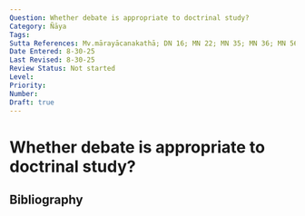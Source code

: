 ```yaml
---
Question: Whether debate is appropriate to doctrinal study?
Category: Ñāya
Tags: 
Sutta References: Mv.mārayācanakathā; DN 16; MN 22; MN 35; MN 36; MN 56; MN 64; MN 101; SN 35.246; SN 51.10; SN 56.40; AN 8.70; AN 10.93; AN 10.94; UD 51
Date Entered: 8-30-25
Last Revised: 8-30-25
Review Status: Not started
Level: 
Priority: 
Number: 
Draft: true
---
```


# Whether debate is appropriate to doctrinal study?

## Bibliography

<!-- 

Notes:

Objection 1: It seems that debate is not appropriate to this science, for the Buddha in many ways criticized debate as being not only unbeneficial but harmful.

Objection 2: Moreover, this science has as its ultimate end Nibbāna, yet debate is beset by many unskillful states, such as divisiveness, conceit, and competitiveness, which must be abandoned for Nibbāna to be realized (AN 10.101??).

On the contrary, the Buddha says various times that both the ability to refute other doctrines and debate are appropriate occasionally. Moreover, our interlocutor, in the spirit of debate, asserts that debate is not appropriate to this science, and thus undermines their own position in the act of asserting it.

I answer that debate, conceived as the mutual exchange of differing opinions about important matters, is appropriate.

Reply to Objection 1: I grant that in many ways the Buddha criticized particular debates and kinds of debate; however, I do not grant that the Buddha criticized debate as such. The Buddha criticized those debates and kinds of debate, such as those wherein the parties are motivated by dogmatism, conceit, competitiveness, bad faith, and other unskillful states, which were deserving of criticism, though he didn't do so one-sidedly. As he said many times, there are occasions where debate is appropriate.

Reply to Objection 2: This objection too fails to distinguish the activity, debate, from the unskillful states. I grant that debate may be often beset by the aforesaid unskillful states, but that doesn't mean debate itself is unskillful, nor that it cannot be practiced without those unskillful states. Views themselves are a basis for those aforesaid unskillful states, yet right view is not unskillful itself, and is actually fundamental to the path. Whatever debate leads to the growth of unskillful states, that debate is inappropriate, and should not be pursued; however, whatever debate leads to the growth of skillful states, that debate is appropriate, and should be pursued. 

Surprisingly, there are suttas where the it is explicitly said of the Buddha that he intended to teach his disciples unto the point that they were qualified to refute the doctrines of others:

>‘Wicked One, I shall not be fully extinguished until I have monk disciples who are competent, educated, assured, learned, have memorized the teachings, and practice in line with the teaching. Not until they practice properly, living in line with the teaching. Not until they’ve learned their tradition, and explain, teach, assert, establish, disclose, analyze, and make it clear. Not until they can legitimately and completely refute the doctrines of others that come up, and teach with a demonstrable basis.' (DN 16; see also Mv.mārayācanakathā SN 35.246; SN 51.10; AN 8.70; UD 51)

This or an equivalent line is repeated enough times throughout the suttas to make it of serious consideration. However, while it expresses that the Buddha intended for his disciples to be able to refute the doctrines of others, it doesn't express explicitly that he sanctioned such refutation in the form of the debate. However, it seems excessive to ask for such explicit warrant. The sutta provides, prima facie, a basis for engaging in debates with outsiders, and thus, a fortiori, other disciples.

Moreover, there are all of the discussions and debates which occurred between the Buddha and outsiders, and his disciples and outsiders. And, in some of those cases, the Buddha explicitly did say that from time to time outsiders should be refuted:

>“Monks, even a monk who has long penetrated the Dhamma in this Doctrine & Discipline would do well periodically & righteously to refute the wanderers of other persuasions in just the way Vajjiya Mahita the householder has done.” (AN 10.94; see also AN 10.93; cf. MN 35, MN 64, )

On the other hand, there are suttas which seem to be critical of debate: suttas which criticize people for concerning themselves solely or specifically with skill in debate to refute others. It seems to me that discussion and debate have their drawbacks, but that nonetheless can form an important part of development on the path and defending the rationality of the Dhamma-Vināya.

 -->